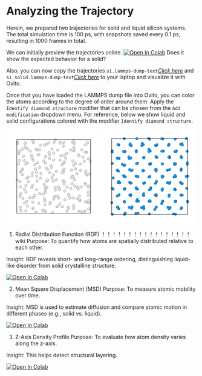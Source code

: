 # Analyzing the Trajectory

Herein, we prepared two trajectories for solid and liquid silicon systems.
The total simulation time is 100 ps, with snapshots saved every 0.1 ps, resulting in 1000 frames in total.

We can initially preview the trajectories online.
[![Open In Colab](https://colab.research.google.com/assets/colab-badge.svg)](https://colab.research.google.com/github/AMLS-PRG/AtomML-Course/blob/main/module-5/05-Analyzing-the-Trajectory/Check_trj.ipynb)
Does it show the expected behavior for a solid?

Also, you can now copy the trajectories ```si.lammps-dump-text```[*Click here*](https://drive.google.com/drive/folders/1L7pvvC1_ZBMy2mbndwKh-rO2q6pRYRCG?usp=drive_link) and ```si_solid.lammps-dump-text```[*Click here*](https://drive.google.com/file/d/1JCFXgqru7S-DCJIZO2Xvar87Tdgfx3qZ/view?usp=drive_link) to your laptop and visualize it with Ovito. 

Once that you have loaded the LAMMPS dump file into Ovito, you can color the atoms according to the degree of order around them.
Apply the ```Identify diamond structure``` modifier that can be chosen from the ```Add modification``` dropdown menu.
For reference, below we show liquid and solid configurations colored with the modifier ```Identify diamond structure```.

<p float="left">
  <img src="https://raw.githubusercontent.com/AMLS-PRG/AtomML-Course/main/module-5/05-Analyzing-the-Trajectory/si-liquid.png" width="250"> 
  <img src="https://raw.githubusercontent.com/AMLS-PRG/AtomML-Course/main/module-5/05-Analyzing-the-Trajectory/si-solid.png"  width="250">
</p>

1. Radial Distribution Function (RDF) ！！！！！！！！！！！！！！！！！wiki 
Purpose:
To quantify how atoms are spatially distributed relative to each other.

Insight:
RDF reveals short- and long-range ordering, distinguishing liquid-like disorder from solid crystalline structure.

 [![Open In Colab](https://colab.research.google.com/assets/colab-badge.svg)](https://colab.research.google.com/github/AMLS-PRG/AtomML-Course/blob/main/module-5/05-Analyzing-the-Trajectory/Calculate_rdf.ipynb)

2. Mean Square Displacement (MSD)
Purpose:
To measure atomic mobility over time.

Insight:
MSD is used to estimate diffusion and compare atomic motion in different phases (e.g., solid vs. liquid).

 [![Open In Colab](https://colab.research.google.com/assets/colab-badge.svg)](https://colab.research.google.com/github/AMLS-PRG/AtomML-Course/blob/main/module-5/05-Analyzing-the-Trajectory/Calculate_MSD.ipynb)

3. Z-Axis Density Profile
Purpose:
To evaluate how atom density varies along the z-axis.

Insight:
This helps detect structural layering.

 [![Open In Colab](https://colab.research.google.com/assets/colab-badge.svg)](https://colab.research.google.com/github/AMLS-PRG/AtomML-Course/blob/main/module-5/05-Analyzing-the-Trajectory/Calculate_density.ipynb)
